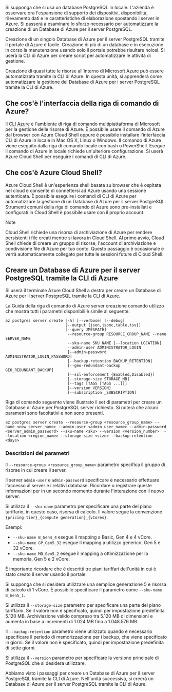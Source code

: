 Si supponga che si usa un database PostgreSQL in locale. L'azienda è osservare ora l'espansione di supporto dei dispositivi, disponibilità, rilevamento dati e le caratteristiche di elaborazione spostando i server in Azure. Si passerà a esaminare lo sforzo necessario per automatizzare la creazione di un Database di Azure per il server PostgreSQL.

Creazione di un singolo Database di Azure per il server PostgreSQL tramite il portale di Azure è facile. Creazione di più di un database e in esecuzione in corso la manutenzione usando solo il portale potrebbe risultare noiosi. Si userà la CLI di Azure per creare script per automatizzare le attività di gestione.

Creazione di quasi tutte le risorse all'interno di Microsoft Azure può essere automatizzata tramite la CLI di Azure. In questa unità, si apprenderà come automatizzare la gestione del Database di Azure per i server PostgreSQL tramite la CLI di Azure.

## <a name="what-is-the-azure-cli"></a>Che cos'è l'interfaccia della riga di comando di Azure?

Il [CLI Azure](https://docs.microsoft.com/cli/azure/) è l'ambiente di riga di comando multipiattaforma di Microsoft per la gestione delle risorse di Azure. È possibile usare il comando di Azure dal browser con Azure Cloud Shell oppure è possibile installare l'interfaccia CLI di Azure in locale in Mac OS X, Linux o Windows. Il comando di Azure viene eseguito dalla riga di comando locale con bash o PowerShell. Esegue il comando di Azure in locale richiede un'ulteriore configurazione. Si userà Azure Cloud Shell per eseguire i comandi di CLI di Azure.

## <a name="what-is-azure-cloud-shell"></a>Che cos'è Azure Cloud Shell?

Azure Cloud Shell è un'esperienza shell basata su browser che è ospitata nel cloud e consente di connettersi ad Azure usando una sessione autenticata. È possibile eseguire i comandi di CLI di Azure per automatizzare la gestione di un Database di Azure per il server PostgreSQL. Strumenti comuni della riga di comando di Azure sono pre-installati e configurati in Cloud Shell è possibile usare con il proprio account.

> [!NOTE]
> Cloud Shell richiede una risorsa di archiviazione di Azure per rendere persistenti i file creati mentre si lavora in Cloud Shell. Al primo avvio, Cloud Shell chiede di creare un gruppo di risorse, l'account di archiviazione e condivisione file di Azure per tuo conto. Questo passaggio è occasionale e verrà automaticamente collegato per tutte le sessioni future di Cloud Shell.

## <a name="create-an-azure-database-for-postgresql-server-using-the-azure-cli"></a>Creare un Database di Azure per il server PostgreSQL tramite la CLI di Azure

Si userà il terminale Azure Cloud Shell a destra per creare un Database di Azure per il server PostgreSQL tramite la CLI di Azure.

La Guida della riga di comando di Azure server creazione comando utilizzo che mostra tutti i parametri disponibili è simile al seguente:

   ```azurecli
   az postgres server create [-h] [--verbose] [--debug]
                             [--output {json,jsonc,table,tsv}]
                             [--query JMESPATH]
                              --resource-group RESOURCE_GROUP_NAME --name SERVER_NAME
                              --sku-name SKU_NAME [--location LOCATION]
                              --admin-user ADMINISTRATOR_LOGIN
                              [--admin-password ADMINISTRATOR_LOGIN_PASSWORD]
                              [--backup-retention BACKUP_RETENTION]
                              [--geo-redundant-backup GEO_REDUNDANT_BACKUP]
                              [--ssl-enforcement {Enabled,Disabled}]
                              [--storage-size STORAGE_MB]
                              [--tags [TAGS [TAGS ...]]]
                              [--version VERSION]
                              [--subscription _SUBSCRIPTION]

   ```

Riga di comando seguente viene illustrato il set di parametri per creare un Database di Azure per PostgreSQL server richiesto. Si noterà che alcuni parametri sono facoltativi e non sono presenti.

   ```azurecli
   az postgres server create --resource-group <resource_group_name> --name <new_server_name> --admin-user <admin_user_name> --admin-password <server_admin_password> --sku-name <sku> --version <version_number>  --location <region_name> --storage-size <size> --backup-retention <days>
   ```

### <a name="parameter-descriptions"></a>Descrizioni dei parametri

Il `--resource-group <resource_group_name>` parametro specifica il gruppo di risorse in cui creare il server.

Il server `admin-user` e `admin-password` specificare è necessario effettuare l'accesso al server e i relativi database. Ricordare o registrare queste informazioni per in un secondo momento durante l'interazione con il nuovo server.

Si utilizza il `--sku-name` parametro per specificare una parte del piano tariffario, in questo caso, risorsa di calcolo. Il valore segue la convenzione `{pricing tier}_{compute generation}_{vCores}`.

Esempi:

- `--sku-name B_Gen4_4` esegue il mapping a Basic, Gen 4 e 4 vCore.
- `--sku-name GP_Gen5_32` esegue il mapping a utilizzo generico, Gen 5 e 32 vCore.
- `--sku-name MO_Gen5_2` esegue il mapping a ottimizzazione per la memoria, Gen 5 e 2 vCore.

È importante ricordare che è descritti tre piani tariffari dell'unità in cui è stato creato il server usando il portale.

Si supponga che si desidera utilizzare una semplice generazione 5 e risorsa di calcolo di 1 vCore. È possibile specificare il parametro come `--sku-name B_Gen5_1`.

Si utilizza il `--storage-size` parametro per specificare una parte del piano tariffario. Se il valore non è specificato, quindi per impostazione predefinita 5.120 MB. Archiviazione valido compreso tra 5.120 MB di dimensioni e aumenta in base a incrementi di 1.024 MB fino a 1.048.576 MB.

Il `--backup-retention` parametro viene utilizzato quando è necessario specificare il periodo di memorizzazione per i backup, che viene specificato in giorni. Se il valore non è specificato, quindi per impostazione predefinita di sette giorni.

Si utilizza il `--version` parametro per specificare la versione principale di PostgreSQL che si desidera utilizzare.

Abbiamo visto i passaggi per creare un Database di Azure per il server PostgreSQL tramite la CLI di Azure. Nell'unità successiva, si creerà un Database di Azure per il server PostgreSQL tramite la CLI di Azure.